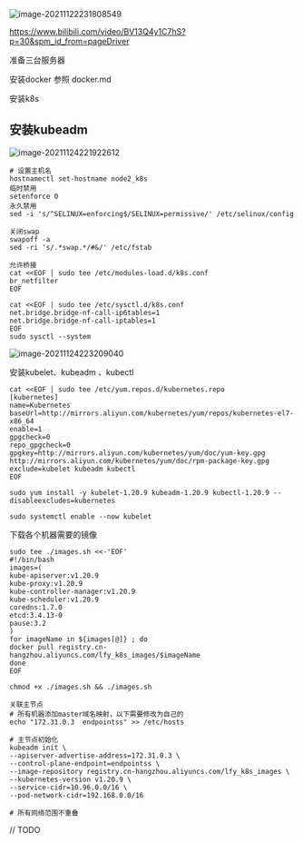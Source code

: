 ![image-20211122231808549](https://gitee.com/xu_guo_dong/images/raw/master/img/image-20211122231808549.png)

https://www.bilibili.com/video/BV13Q4y1C7hS?p=30&spm_id_from=pageDriver

准备三台服务器

安装docker 参照  docker.md

安装k8s

## 安装kubeadm

![image-20211124221922612](https://gitee.com/xu_guo_dong/images/raw/master/img/image-20211124221922612.png)

```xshell
# 设置主机名
hostnamectl set-hostname node2_k8s
临时禁用
setenforce 0
永久禁用
sed -i 's/^SELINUX=enforcing$/SELINUX=permissive/' /etc/selinux/config

关闭swap
swapoff -a
sed -ri 's/.*swap.*/#&/' /etc/fstab

允许桥接
cat <<EOF | sudo tee /etc/modules-load.d/k8s.conf
br_netfilter
EOF

cat <<EOF | sudo tee /etc/sysctl.d/k8s.conf
net.bridge.bridge-nf-call-ip6tables=1
net.bridge.bridge-nf-call-iptables=1
EOF
sudo sysctl --system
```

![image-20211124223209040](https://gitee.com/xu_guo_dong/images/raw/master/img/image-20211124223209040.png)

安装kubelet、kubeadm 、kubectl

```shell
cat <<EOF | sudo tee /etc/yum.repos.d/kubernetes.repo
[kubernetes]
name=Kubernetes
baseUrl=http://mirrors.aliyun.com/kubernetes/yum/repos/kubernetes-el7-x86_64
enable=1
gpgcheck=0
repo_gpgcheck=0
gpgkey=http://mirrors.aliyun.com/kubernetes/yum/doc/yum-key.gpg
http://mirrors.aliyun.com/kubernetes/yum/doc/rpm-package-key.gpg
exclude=kubelet kubeadm kubectl
EOF

sudo yum install -y kubelet-1.20.9 kubeadm-1.20.9 kubectl-1.20.9 --disableexcludes=kubernetes

sudo systemctl enable --now kubelet

```

下载各个机器需要的镜像

```
sudo tee ./images.sh <<-'EOF'
#!/bin/bash
images=(
kube-apiserver:v1.20.9
kube-proxy:v1.20.9
kube-controller-manager:v1.20.9
kube-scheduler:v1.20.9
coredns:1.7.0
etcd:3.4.13-0
pause:3.2
)
for imageName in ${images[@]} ; do
docker pull registry.cn-hangzhou.aliyuncs.com/lfy_k8s_images/$imageName 
done
EOF

chmod +x ./images.sh && ./images.sh
```

```
关联主节点
# 所有机器添加master域名映射，以下需要修改为自己的
echo "172.31.0.3  endpointss" >> /etc/hosts

# 主节点初始化
kubeadm init \
--apiserver-advertise-address=172.31.0.3 \
--control-plane-endpoint=endpointss \
--image-repository registry.cn-hangzhou.aliyuncs.com/lfy_k8s_images \
--kubernetes-version v1.20.9 \
--service-cidr=10.96.0.0/16 \
--pod-network-cidr=192.168.0.0/16

# 所有网络范围不重叠

```

// TODO